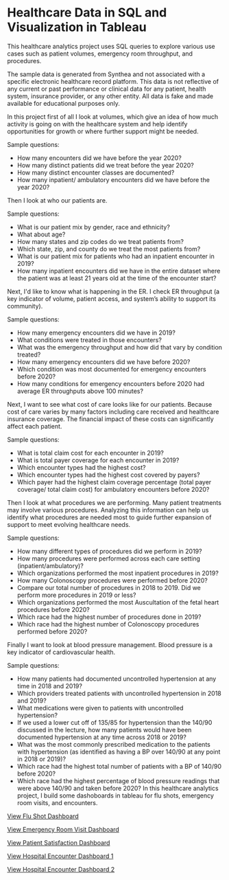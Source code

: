 # Healthcare Data in SQL and Visualization in Tableau

This healthcare analytics project uses SQL queries to explore various use cases such as patient volumes, emergency room throughput, and procedures.

The sample data is generated from Synthea and not associated with a specific electronic healthcare record platform. This data is not reflective of any current or past performance or clinical data for any patient, health system, insurance provider, or any other entity. All data is fake and made available for educational purposes only. 

In this project first of all I look at volumes, which give an idea of how much activity is going on with the healthcare system and help identify opportunities for growth or where further support might be needed. 

  Sample questions:
  
  - How many encounters did we have before the year 2020?
  - How many distinct patients did we treat before the year 2020?
  - How many distinct encounter classes are documented?
  - How many inpatient/ ambulatory encounters did we have before the year 2020?
    
Then I look at who our patients are. 

  Sample questions:

  - What is our patient mix by gender, race and ethnicity?
  - What about age?
  - How many states and zip codes do we treat patients from?
  - Which state, zip, and county do we treat the most patients from?
  - What is our patient mix for patients who had an inpatient encounter in 2019?
  - How many inpatient encounters did we have in the entire dataset where the patient was at least 21 years old at the time of the encounter start?

Next, I'd like to know what is happening in the ER. I check ER throughput (a key indicator of volume, patient access, and system’s ability to support its community).

  Sample questions:

  - How many emergency encounters did we have in 2019?
  - What conditions were treated in those encounters?
  - What was the emergency throughput and how did that vary by condition treated?
  - How many emergency encounters did we have before 2020?
  - Which condition was most documented for emergency encounters before 2020?
  - How many conditions for emergency encounters before 2020 had average ER throughputs above 100 minutes? 

Next, I want to see what cost of care looks like for our patients. Because cost of care varies by many factors including care received and healthcare insurance coverage. The financial impact of these costs can significantly affect each patient.

  Sample questions:

  - What is total claim cost for each encounter in 2019?
  - What is total payer coverage for each encounter in 2019?
  - Which encounter types had the highest cost?
  - Which encounter types had the highest cost covered by payers?
  - Which payer had the highest claim coverage percentage (total payer coverage/ total claim cost) for ambulatory encounters before 2020?

Then I look at what procedures we are performing. Many patient treatments may involve various procedures. Analyzing this information can help us identify what procedures are needed most to guide further expansion of support to meet evolving healthcare needs.

  Sample questions:

  - How many different types of procedures did we perform in 2019?
  - How many procedures were performed across each care setting (inpatient/ambulatory)?
  - Which organizations performed the most inpatient procedures in 2019?
  - How many Colonoscopy procedures were performed before 2020?
  - Compare our total number of procedures in 2018 to 2019. Did we perform more procedures in 2019 or less?
  - Which organizations performed the most Auscultation of the fetal heart procedures before 2020?
  - Which race had the highest number of procedures done in 2019?
  - Which race had the highest number of Colonoscopy procedures performed before 2020?
    
Finally I want to look at blood pressure management. Blood pressure is a key indicator of cardiovascular health. 

  Sample questions:

  - How many patients had documented uncontrolled hypertension at any time in 2018 and 2019?
  - Which providers treated patients with uncontrolled hypertension in 2018 and 2019?
  - What medications were given to patients with uncontrolled hypertension?
  - If we used a lower cut off of 135/85 for hypertension than the 140/90 discussed in the lecture, how many patients would have been documented hypertension at any time across 2018 or 2019?
  - What was the most commonly prescribed medication to the patients with hypertension (as identified as having a BP over 140/90 at any point in 2018 or 2019)?
  - Which race had the highest total number of patients with a BP of 140/90 before 2020?
  - Which race had the highest percentage of blood pressure readings that were above 140/90 and taken before 2020?
In this healthcare analytics project, I build some dashoboards in tableau for flu shots, emergency room visits, and encounters.

[View Flu Shot Dashboard](https://public.tableau.com/app/profile/patrick.punch/viz/ImmunizationDashboard_17412163506630/Dashboard1)

[View Emergency Room Visit Dashboard](https://public.tableau.com/app/profile/patrick.punch/viz/ERDashboard_17413037486100/Dashboard1)

[View Patient Satisfaction Dashboard](https://public.tableau.com/app/profile/patrick.punch/viz/Book1_17416531260020/HCAHPSDashboard)

[View Hospital Encounter Dashboard 1](https://public.tableau.com/app/profile/patrick.punch/viz/HospitalEncounterDashboard1/Dashboard1)

[View Hospital Encounter Dashboard 2](https://public.tableau.com/app/profile/patrick.punch/viz/HospitalEncounterDashboard2/Dashboard2)


